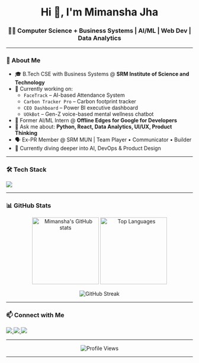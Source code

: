 <h1 align="center">Hi 👋, I'm Mimansha Jha</h1>
<h3 align="center">👩‍💻 Computer Science + Business Systems | AI/ML | Web Dev | Data Analytics</h3>

---

### 💫 About Me

- 🎓 B.Tech CSE with Business Systems @ **SRM Institute of Science and Technology**
- 🔭 Currently working on:
  - `FaceTrack` – AI-based Attendance System
  - `Carbon Tracker Pro` – Carbon footprint tracker
  - `CEO Dashboard` – Power BI executive dashboard
  - `UOkBot` – Gen-Z voice-based mental wellness chatbot
- 🤖 Former AI/ML Intern @ **Offline Edges for Google for Developers**
- 💬 Ask me about: **Python, React, Data Analytics, UI/UX, Product Thinking**
- 🗣 Ex-PR Member @ SRM MUN | Team Player • Communicator • Builder
- 🌱 Currently diving deeper into AI, DevOps & Product Design

---

### 🛠️ Tech Stack

<p align="left">
  <img src="https://skillicons.dev/icons?i=python,cpp,js,php,html,css,react,nodejs,flask,mysql,figma,git,github,vscode,powerbi,firebase" />
</p>

---

### 📊 GitHub Stats

<p align="center">
  <img src="https://github-readme-stats.vercel.app/api?username=mimansha-jha&show_icons=true&theme=tokyonight" alt="Mimansha's GitHub stats" height="180px"/>
  <img src="https://github-readme-stats.vercel.app/api/top-langs/?username=mimansha-jha&layout=compact&theme=tokyonight" alt="Top Languages" height="180px"/>
</p>

<p align="center">
  <img src="https://github-readme-streak-stats.herokuapp.com/?user=mimansha-jha&theme=tokyonight" alt="GitHub Streak" />
</p>

---

### 📫 Connect with Me

<p>
  <a href="https://linkedin.com/in/mimansha-jha" target="_blank">
    <img src="https://img.shields.io/badge/LinkedIn-%230077B5.svg?style=for-the-badge&logo=linkedin&logoColor=white" />
  </a>
  <a href="mailto:mimanshaofficial@gmail.com">
    <img src="https://img.shields.io/badge/Email-D14836?style=for-the-badge&logo=gmail&logoColor=white" />
  </a>
  <a href="https://mimansha-jha.github.io" target="_blank">
    <img src="https://img.shields.io/badge/Portfolio-%23000000.svg?style=for-the-badge&logo=firefox&logoColor=white" />
  </a>
</p>

---

<p align="center">
  <img src="https://komarev.com/ghpvc/?username=mimansha-jha&label=Profile%20views&color=0e75b6&style=flat" alt="Profile Views" />
</p>

---
